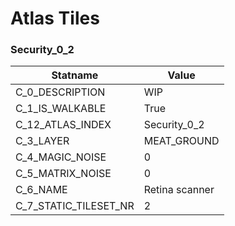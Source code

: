 

# Atlas Tiles





### Security_0_2
| Statname | Value | 
|  --  |  --  | 
| C_0_DESCRIPTION | WIP    | 
| C_1_IS_WALKABLE | True | 
| C_12_ATLAS_INDEX | Security_0_2 | 
| C_3_LAYER | MEAT_GROUND | 
| C_4_MAGIC_NOISE | 0 | 
| C_5_MATRIX_NOISE | 0 | 
| C_6_NAME | Retina scanner | 
| C_7_STATIC_TILESET_NR | 2 | 

